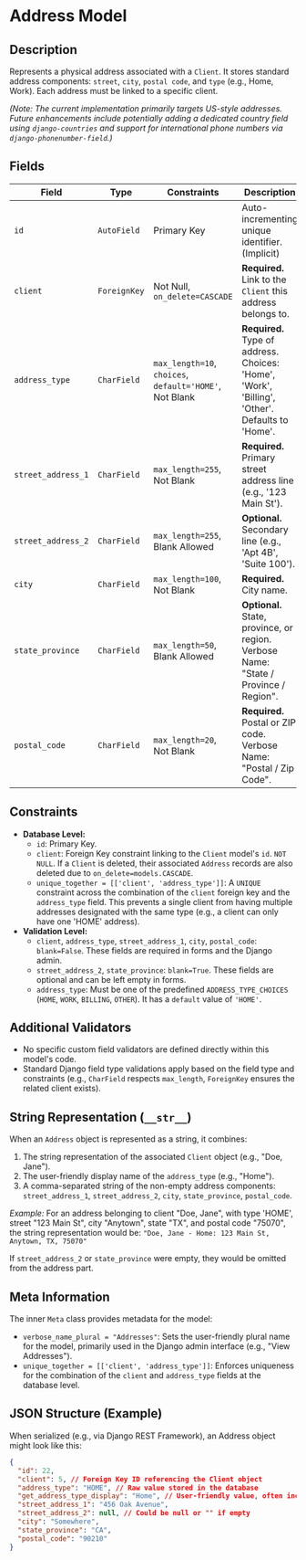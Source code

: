 # Address Model

## Description

Represents a physical address associated with a `Client`. It stores standard address components: `street`, `city`, `postal code`, and `type` (e.g., Home, Work). Each address must be linked to a specific client.

*(Note: The current implementation primarily targets US-style addresses. Future enhancements include potentially adding a dedicated country field using `django-countries` and support for international phone numbers via `django-phonenumber-field`.)*

## Fields

| Field             | Type         | Constraints                                | Description                                                                    | Validators |
|-------------------|--------------|--------------------------------------------|--------------------------------------------------------------------------------|------------|
| `id`              | `AutoField`  | Primary Key                                | Auto-incrementing unique identifier. (Implicit)                                | -          |
| `client`          | `ForeignKey` | Not Null, `on_delete=CASCADE`              | **Required.** Link to the `Client` this address belongs to.                     | -          |
| `address_type`    | `CharField`  | `max_length=10`, `choices`, `default='HOME'`, Not Blank | **Required.** Type of address. Choices: 'Home', 'Work', 'Billing', 'Other'. Defaults to 'Home'. | -          |
| `street_address_1`| `CharField`  | `max_length=255`, Not Blank                | **Required.** Primary street address line (e.g., '123 Main St').              | -          |
| `street_address_2`| `CharField`  | `max_length=255`, Blank Allowed            | **Optional.** Secondary line (e.g., 'Apt 4B', 'Suite 100').                   | -          |
| `city`            | `CharField`  | `max_length=100`, Not Blank                | **Required.** City name.                                                        | -          |
| `state_province`  | `CharField`  | `max_length=50`, Blank Allowed             | **Optional.** State, province, or region. Verbose Name: "State / Province / Region". | -          |
| `postal_code`     | `CharField`  | `max_length=20`, Not Blank                 | **Required.** Postal or ZIP code. Verbose Name: "Postal / Zip Code".           | -          |

## Constraints

* **Database Level:**
    * `id`: Primary Key.
    * `client`: Foreign Key constraint linking to the `Client` model's `id`. `NOT NULL`. If a `Client` is deleted, their associated `Address` records are also deleted due to `on_delete=models.CASCADE`.
    * `unique_together = [['client', 'address_type']]`: A `UNIQUE` constraint across the combination of the `client` foreign key and the `address_type` field. This prevents a single client from having multiple addresses designated with the same type (e.g., a client can only have one 'HOME' address).
* **Validation Level:**
    * `client`, `address_type`, `street_address_1`, `city`, `postal_code`: `blank=False`. These fields are required in forms and the Django admin.
    * `street_address_2`, `state_province`: `blank=True`. These fields are optional and can be left empty in forms.
    * `address_type`: Must be one of the predefined `ADDRESS_TYPE_CHOICES` (`HOME`, `WORK`, `BILLING`, `OTHER`). It has a `default` value of `'HOME'`.

## Additional Validators

* No specific custom field validators are defined directly within this model's code.
* Standard Django field type validations apply based on the field type and constraints (e.g., `CharField` respects `max_length`, `ForeignKey` ensures the related client exists).

## String Representation (`__str__`)

When an `Address` object is represented as a string, it combines:
1.  The string representation of the associated `Client` object (e.g., "Doe, Jane").
2.  The user-friendly display name of the `address_type` (e.g., "Home").
3.  A comma-separated string of the non-empty address components: `street_address_1`, `street_address_2`, `city`, `state_province`, `postal_code`.

*Example:* For an address belonging to client "Doe, Jane", with type 'HOME', street "123 Main St", city "Anytown", state "TX", and postal code "75070", the string representation would be:
`"Doe, Jane - Home: 123 Main St, Anytown, TX, 75070"`

If `street_address_2` or `state_province` were empty, they would be omitted from the address part.

## Meta Information

The inner `Meta` class provides metadata for the model:

* `verbose_name_plural = "Addresses"`: Sets the user-friendly plural name for the model, primarily used in the Django admin interface (e.g., "View Addresses").
* `unique_together = [['client', 'address_type']]`: Enforces uniqueness for the combination of the `client` and `address_type` fields at the database level.

## JSON Structure (Example)

When serialized (e.g., via Django REST Framework), an Address object might look like this:

```json
{
  "id": 22,
  "client": 5, // Foreign Key ID referencing the Client object
  "address_type": "HOME", // Raw value stored in the database
  "get_address_type_display": "Home", // User-friendly value, often included by serializers
  "street_address_1": "456 Oak Avenue",
  "street_address_2": null, // Could be null or "" if empty
  "city": "Somewhere",
  "state_province": "CA",
  "postal_code": "90210"
}
